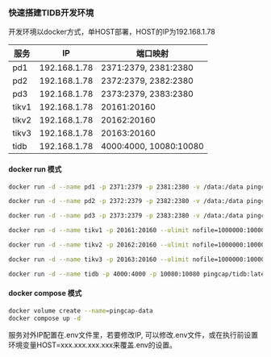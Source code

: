 ### 快速搭建TIDB开发环境

开发环境以docker方式，单HOST部署，HOST的IP为192.168.1.78

|服务		|IP		|端口映射	|
|------		|------		|------		|
|pd1	|192.168.1.78|2371:2379, 2381:2380	|
|pd2	|192.168.1.78|2372:2379, 2382:2380	|
|pd3	|192.168.1.78|2373:2379, 2383:2380	|
|tikv1	|192.168.1.78|20161:20160	|
|tikv2	|192.168.1.78|20162:20160	|
|tikv3	|192.168.1.78|20163:20160	|
|tidb	|192.168.1.78|4000:4000, 10080:10080	|

#### docker run 模式

```sh
docker run -d --name pd1 -p 2371:2379 -p 2381:2380 -v /data:/data pingcap/pd:latest --name="pd1" --data-dir="/data/pd1" --client-urls="http://0.0.0.0:2379" --advertise-client-urls="http://192.168.1.78:2371" --peer-urls="http://0.0.0.0:2380" --advertise-peer-urls="http://192.168.1.78:2381" --initial-cluster="pd1=http://192.168.1.78:2381,pd2=http://192.168.1.78:2382,pd3=http://192.168.1.78:2383"

docker run -d --name pd2 -p 2372:2379 -p 2382:2380 -v /data:/data pingcap/pd:latest --name="pd2" --data-dir="/data/pd2" --client-urls="http://0.0.0.0:2379" --advertise-client-urls="http://192.168.1.78:2372" --peer-urls="http://0.0.0.0:2380" --advertise-peer-urls="http://192.168.1.78:2382" --initial-cluster="pd1=http://192.168.1.78:2381,pd2=http://192.168.1.78:2382,pd3=http://192.168.1.78:2383"

docker run -d --name pd3 -p 2373:2379 -p 2383:2380 -v /data:/data pingcap/pd:latest --name="pd3" --data-dir="/data/pd3" --client-urls="http://0.0.0.0:2379" --advertise-client-urls="http://192.168.1.78:2373" --peer-urls="http://0.0.0.0:2380" --advertise-peer-urls="http://192.168.1.78:2383" --initial-cluster="pd1=http://192.168.1.78:2381,pd2=http://192.168.1.78:2382,pd3=http://192.168.1.78:2383"

docker run -d --name tikv1 -p 20161:20160 --ulimit nofile=1000000:1000000 -v /data:/data pingcap/tikv:latest --addr="0.0.0.0:20160" --advertise-addr="192.168.1.78:20161" --data-dir="/data/tikv1" --pd="192.168.1.78:2371,192.168.1.78:2372,192.168.1.78:2373"

docker run -d --name tikv2 -p 20162:20160 --ulimit nofile=1000000:1000000 -v /data:/data pingcap/tikv:latest --addr="0.0.0.0:20160" --advertise-addr="192.168.1.78:20162" --data-dir="/data/tikv2" --pd="192.168.1.78:2371,192.168.1.78:2372,192.168.1.78:2373"

docker run -d --name tikv3 -p 20163:20160 --ulimit nofile=1000000:1000000 -v /data:/data pingcap/tikv:latest --addr="0.0.0.0:20160" --advertise-addr="192.168.1.78:20163" --data-dir="/data/tikv3" --pd="192.168.1.78:2371,192.168.1.78:2372,192.168.1.78:2373"

docker run -d --name tidb -p 4000:4000 -p 10080:10080 pingcap/tidb:latest --store=tikv --path="192.168.1.78:2371,192.168.1.78:2372,192.168.1.78:2373"
```

#### docker compose 模式

```sh
docker volume create --name=pingcap-data
docker compose up -d
```
服务对外IP配置在.env文件里，若要修改IP, 可以修改.env文件，或在执行前设置环境变量HOST=xxx.xxx.xxx.xxx来覆盖.env的设置。